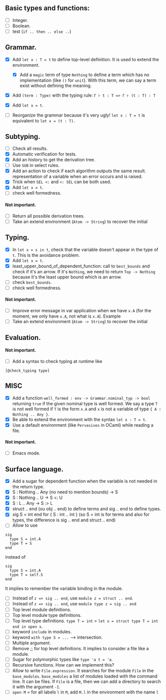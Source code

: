 ## Basic types and functions:

- [ ] Integer.
- [ ] Boolean.
- [ ] test (`if .. then .. else ..`)

## Grammar.

- [x] Add `let x : T = t` to define top-level definition. It is used to extend
  the environment.
  - [x] Add a `magic` term of type `Nothing` to define a term which has no
    implementation (like `()` for `unit`). With this term, we can say a term
    exist without defining the meaning.
- [x] Add `(term : Type)` with the typing rule: `Γ ⊦ t : T => Γ ⊦ (t : T) : T`
- [x] Add `let x = t`.

- [ ] Reorganize the grammar because it's very ugly! `let x : T = t` is
  equivalent to `let x = (t : T)`.

## Subtyping.

- [ ] Check all results.
- [x] Automatic verification for tests.
- [x] Add an history to get the derivation tree.
- [ ] Use `SUB` in select rules.
- [x] Add an action to check if each algorithm outputs the same result.
  representation of a variable when an error occurs and is raised.
- [x] Trick when `SEL <:` and `<: SEL` can be both used.
- [x] Add `let x = t`.
- [ ] check well formedness.

#### Not important.

- [ ] Return all possible derivation trees.
- [ ] Take an extend environment (`Atom -> String`) to recover the initial

## Typing.

- [x] In `let x = s in t`, check that the variable doesn't appear in the type of
  `t`. This is the avoidance problem.
- [x] Add `let x = t`.
- [x] least_upper_bound_of_dependent_function: call to `best_bounds` and check if it's an
  arrow. If it's `Nothing`, we need to return `Top -> Nothing` because it's the
  least upper bound which is an arrow.
- [ ] check `best_bounds`.
- [ ] check well formedness.

#### Not important.

- [ ] Improve error message in var application when we have `x.A` (for the moment, we only have `x.A`, not what is `x.A`). Example
- [ ] Take an extend environment (`Atom -> String`) to recover the initial

## Evaluation.

#### Not important.

- [ ] Add a syntax to check typing at runtime like 
```
[@check_typing type]
```

## MISC

- [x] Add a function `well_formed : env -> Grammar.nominal_typ -> bool`
  returning `true` if the given nominal type is well formed. We say a type `T` is
  not well formed if `T` is the form `x.A` and `x` is not a variable of type `{ A :
  Nothing .. Any }`.
- [x] Be able to extend the environment with the syntax `let x : T = t`.
- [x] Use a default environment (like `Pervasives` in OCaml) while reading a file.

#### Not important.

- [ ] Emacs mode.

## Surface language.

- [x] Add a sugar for dependent function when the variable is not
  needed in the return type.
- [x] S : Nothing .. Any (no need to mention bounds) -> S
- [x] S : Nothing .. U -> S <: U
- [x] S : L .. Any -> S :> L
- [x] struct .. end (ou obj .. end) to define terms and sig .. end to define types.
- [x] sig S = int end for { S : int .. int } (so S = int is for terms and also for types, the difference is sig .. end and struct .. end)
- [ ] Allow to use
```
sig
  type S = int.A
  type T = S
end
```
instead of 
```
sig
  type S = int.A
  type T = self.S
end
```
It implies to remember the variable binding in the module.
- [ ] Instead of `z => sig .. end`, use `module z = struct .. end`.
- [ ] Instead of `z => sig .. end`, use `module type z = sig .. end`
- [ ] Top level module definitions.
- [ ] Top level module type definitions.
- [ ] Top level type definitions. `type T = int` = `let x = struct type T = int end in open x`.
- [ ] keyword `include` in modules.
- [ ] keyword `with type S = ...` --> intersection.
- [ ] Multiple argument.
- [ ] Remove ;; for top level definitions. It implies to consider a file like a module.
- [ ] Sugar for polymorphic types like `type 'a t = 'a`.
- [ ] Recursive functions. How can we implement this?
- [ ] Allow to write `File.expression`. It searches for the module `File` in the
  `base_modules`. `base_modules` a list of modules loaded with the command line.
  It can be files. If `File` is a file, then we can add a directory to search it
  with the argument `-I`.
- [ ] `open M` = for all labels `l` in `M`, add `M.l` in the environment with the name `l`
